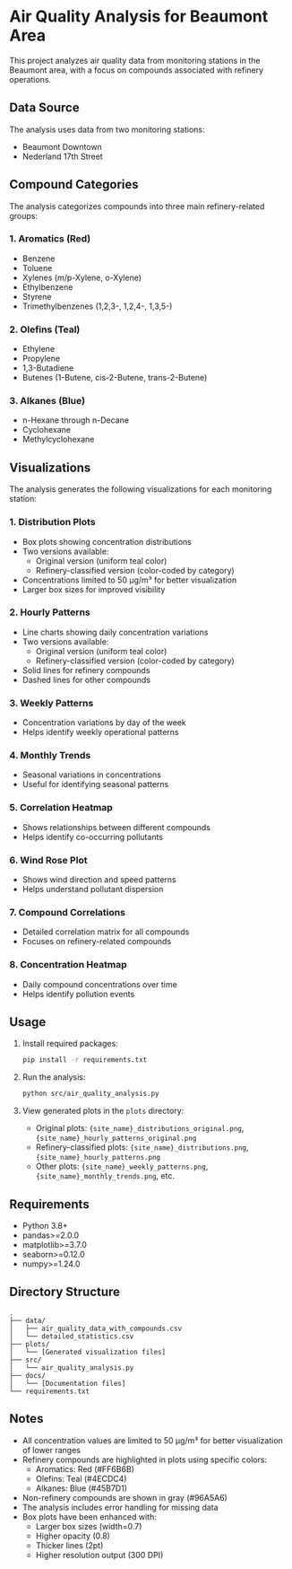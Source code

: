 # Air Quality Analysis for Beaumont Area

This project analyzes air quality data from monitoring stations in the Beaumont area, with a focus on compounds associated with refinery operations.

## Data Source

The analysis uses data from two monitoring stations:
- Beaumont Downtown
- Nederland 17th Street

## Compound Categories

The analysis categorizes compounds into three main refinery-related groups:

### 1. Aromatics (Red)
- Benzene
- Toluene
- Xylenes (m/p-Xylene, o-Xylene)
- Ethylbenzene
- Styrene
- Trimethylbenzenes (1,2,3-, 1,2,4-, 1,3,5-)

### 2. Olefins (Teal)
- Ethylene
- Propylene
- 1,3-Butadiene
- Butenes (1-Butene, cis-2-Butene, trans-2-Butene)

### 3. Alkanes (Blue)
- n-Hexane through n-Decane
- Cyclohexane
- Methylcyclohexane

## Visualizations

The analysis generates the following visualizations for each monitoring station:

### 1. Distribution Plots
   - Box plots showing concentration distributions
   - Two versions available:
     - Original version (uniform teal color)
     - Refinery-classified version (color-coded by category)
   - Concentrations limited to 50 µg/m³ for better visualization
   - Larger box sizes for improved visibility

### 2. Hourly Patterns
   - Line charts showing daily concentration variations
   - Two versions available:
     - Original version (uniform teal color)
     - Refinery-classified version (color-coded by category)
   - Solid lines for refinery compounds
   - Dashed lines for other compounds

### 3. Weekly Patterns
   - Concentration variations by day of the week
   - Helps identify weekly operational patterns

### 4. Monthly Trends
   - Seasonal variations in concentrations
   - Useful for identifying seasonal patterns

### 5. Correlation Heatmap
   - Shows relationships between different compounds
   - Helps identify co-occurring pollutants

### 6. Wind Rose Plot
   - Shows wind direction and speed patterns
   - Helps understand pollutant dispersion

### 7. Compound Correlations
   - Detailed correlation matrix for all compounds
   - Focuses on refinery-related compounds

### 8. Concentration Heatmap
   - Daily compound concentrations over time
   - Helps identify pollution events

## Usage

1. Install required packages:
   ```bash
   pip install -r requirements.txt
   ```

2. Run the analysis:
   ```bash
   python src/air_quality_analysis.py
   ```

3. View generated plots in the `plots` directory:
   - Original plots: `{site_name}_distributions_original.png`, `{site_name}_hourly_patterns_original.png`
   - Refinery-classified plots: `{site_name}_distributions.png`, `{site_name}_hourly_patterns.png`
   - Other plots: `{site_name}_weekly_patterns.png`, `{site_name}_monthly_trends.png`, etc.

## Requirements

- Python 3.8+
- pandas>=2.0.0
- matplotlib>=3.7.0
- seaborn>=0.12.0
- numpy>=1.24.0

## Directory Structure

```
.
├── data/
│   ├── air_quality_data_with_compounds.csv
│   └── detailed_statistics.csv
├── plots/
│   └── [Generated visualization files]
├── src/
│   └── air_quality_analysis.py
├── docs/
│   └── [Documentation files]
└── requirements.txt
```

## Notes

- All concentration values are limited to 50 µg/m³ for better visualization of lower ranges
- Refinery compounds are highlighted in plots using specific colors:
  - Aromatics: Red (#FF6B6B)
  - Olefins: Teal (#4ECDC4)
  - Alkanes: Blue (#45B7D1)
- Non-refinery compounds are shown in gray (#96A5A6)
- The analysis includes error handling for missing data
- Box plots have been enhanced with:
  - Larger box sizes (width=0.7)
  - Higher opacity (0.8)
  - Thicker lines (2pt)
  - Higher resolution output (300 DPI) 